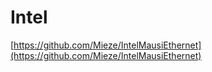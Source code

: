 # Intel

[https://github.com/Mieze/IntelMausiEthernet](https://github.com/Mieze/IntelMausiEthernet)

